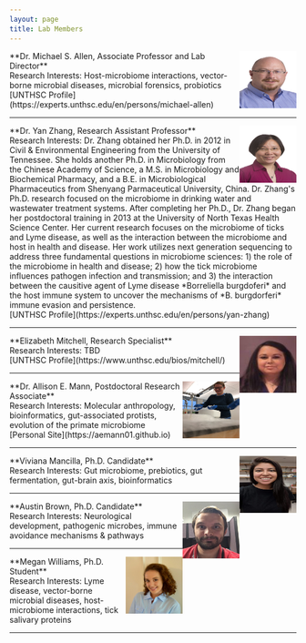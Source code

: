 ```yaml
---
layout: page
title: Lab Members
---
```


<img align="right" width="100" height="100" src="https://raw.githubusercontent.com/tick-lab/tick-lab.github.io/master/img/Michael_Allen.jpg"> 
**Dr. Michael S. Allen, Associate Professor and Lab Director** 
<br/>Research Interests: Host-microbiome interactions, vector-borne microbial diseases, microbial forensics, probiotics
<br/>[UNTHSC Profile](https://experts.unthsc.edu/en/persons/michael-allen)

<hr>

<img align="right" width="100" height="100" src="https://raw.githubusercontent.com/tick-lab/tick-lab.github.io/master/img/Yan_Zhang.jpg">
**Dr. Yan Zhang, Research Assistant Professor**
<br/>Research Interests: Dr. Zhang obtained her Ph.D. in 2012 in Civil & Environmental Engineering from the University of Tennessee. She holds another Ph.D. in Microbiology from the Chinese Academy of Science, a M.S. in Microbiology and Biochemical Pharmacy, and a B.E. in Microbiological Pharmaceutics from Shenyang Parmaceutical University, China. Dr. Zhang's Ph.D. research focused on the microbiome in drinking water and wastewater treatment systems. After completing her Ph.D., Dr. Zhang began her postdoctoral training in 2013 at the University of North Texas Health Science Center. Her current research focuses on the microbiome of ticks and Lyme disease, as well as the interaction between the microbiome and host in health and disease. Her work utilizes next generation sequencing to address three fundamental questions in microbiome sciences: 1) the role of the microbiome in health and disease; 2) how the tick microbiome influences pathogen infection and transmission; and 3) the interaction between the causitive agent of Lyme disease *Borreliella burgdoferi* and the host immune system to uncover the mechanisms of *B. burgdorferi* immune evasion and persistence.
<br/>[UNTHSC Profile](https://experts.unthsc.edu/en/persons/yan-zhang)

<hr>

<img align="right" width="100" height="100" src="https://raw.githubusercontent.com/tick-lab/tick-lab.github.io/master/img/Elizabeth_Mitchell.jpg">
**Elizabeth Mitchell, Research Specialist**
<br/>Research Interests: TBD
<br/>[UNTHSC Profile](https://www.unthsc.edu/bios/mitchell/)

<hr>

<img align="right" width="100" height="100" src="https://raw.githubusercontent.com/tick-lab/tick-lab.github.io/master/img/Allie_Mann.jpg">
**Dr. Allison E. Mann, Postdoctoral Research Associate**
<br/>Research Interests: Molecular anthropology, bioinformatics, gut-associated protists, evolution of the primate microbiome
<br/>[Personal Site](https://aemann01.github.io)

<hr>

<img align="right" width="100" height="100" src="http://raw.githubusercontent.com/tick-lab/tick-lab.github.io/master/img/Viviana_Mancilla.jpg">
**Viviana Mancilla, Ph.D. Candidate**
<br/>Research Interests: Gut microbiome, prebiotics, gut fermentation, gut-brain axis, bioinformatics

<hr>

<img align="right" width="100" height="100" src="http://raw.githubusercontent.com/tick-lab/tick-lab.github.io/master/img/Austin_Brown.png">
**Austin Brown, Ph.D. Candidate**
<br/>Research Interests: Neurological development, pathogenic microbes, immune avoidance mechanisms & pathways

<hr>

<img align="right" width="100" height="100" src="https://raw.githubusercontent.com/tick-lab/tick-lab.github.io/master/img/Megan_Williams.jpeg">
**Megan Williams, Ph.D. Student**
<br/>Research Interests: Lyme disease, vector-borne microbial diseases, host-microbiome interactions, tick salivary proteins

<hr>
